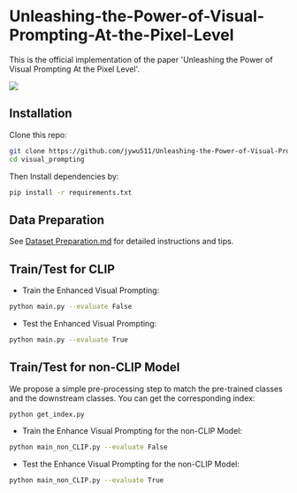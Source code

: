 # Unleashing-the-Power-of-Visual-Prompting-At-the-Pixel-Level

This is the official implementation of the paper 'Unleashing the Power of Visual Prompting At the Pixel Level'.

![](https://github.com/jywu511/Unleashing-the-Power-of-Visual-Prompting-At-the-Pixel-Level/blob/main/methods.png)

## Installation

Clone this repo:
```bash
git clone https://github.com/jywu511/Unleashing-the-Power-of-Visual-Prompting-At-the-Pixel-Level.git
cd visual_prompting
```

Then Install dependencies by:
```bash
pip install -r requirements.txt

```


## Data Preparation

See [Dataset Preparation.md](https://github.com/jywu511/Unleashing-the-Power-of-Visual-Prompting-At-the-Pixel-Level/blob/main/datasets/Dataset%20Preparation.md) for detailed instructions and tips.


## Train/Test for CLIP

* Train the Enhanced Visual Prompting:
```bash
python main.py --evaluate False
```

* Test the Enhanced Visual Prompting:
```bash
python main.py --evaluate True
```

## Train/Test for non-CLIP Model

We propose a simple pre-processing step to match the pre-trained classes and the downstream classes. You can get the corresponding index:
```bash
python get_index.py
```


* Train the Enhance Visual Prompting for the non-CLIP Model:
```bash
python main_non_CLIP.py --evaluate False
```
* Test the Enhance Visual Prompting for the non-CLIP Model:
```bash
python main_non_CLIP.py --evaluate True
```



